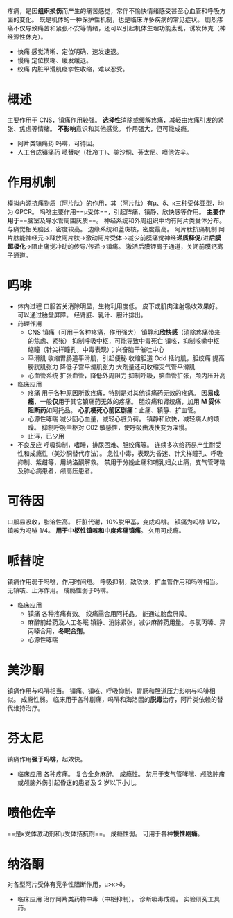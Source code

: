 疼痛，是因**组织损伤**而产生的痛苦感觉，常伴不愉快情绪感受甚至心血管和呼吸方面的变化。
既是机体的一种保护性机制，也是临床许多疾病的常见症状。
剧烈疼痛不仅导致痛苦和紧张不安等情绪，还可以引起机体生理功能紊乱，诱发休克（神经源性休克）。
- 快痛
  感觉清晰、定位明确、速发速退。
- 慢痛
  定位模糊、缓发缓退。
- 绞痛
  内脏平滑肌痉挛性收缩，难以忍受。
# 概述
主要作用于 CNS，镇痛作用较强。
**选择性**消除或缓解疼痛，减轻由疼痛引发的紧张、焦虑等情绪。
**不影响**意识和其他感觉。
作用强大，但可能成瘾。
- 阿片类镇痛药
  吗啡，可待因。
- 人工合成镇痛药
  哌替啶（杜冷丁）、美沙酮、芬太尼、喷他佐辛。
# 作用机制
模拟内源抗痛物质（阿片肽）的作用，其（阿片肽）有μ、δ、κ三种受体亚型，均为 GPCR。
吗啡主要作用==μ受体==，引起阵痛、镇静、欣快感等作用。
**主要作用于**==脑室及导水管周围灰质==。
神经系统和外周组织中均有阿片类受体分布。
	与痛觉相关脑区，密度较高。
	边缘系统和蓝斑核，密度最高。
阿片肽抗痛机制
	阿片肽能神经元->释放阿片肽->激动阿片受体->减少前膜痛觉神经**递质释促**/进**后膜超极化**->阻止痛觉冲动的传导/传递->镇痛。
	激活后膜钾离子通道，关闭前膜钙离子通道。
# 吗啡
- 体内过程
  口服首关消除明显，生物利用度低。
  皮下或肌肉注射吸收效果好。
  可以通过胎盘屏障。
  经肾脏、乳汁、胆汁排出。
- 药理作用
	- CNS
	  镇痛（可用于各种疼痛，作用强大）
	  镇静和**欣快感**（消除疼痛带来的焦虑、紧张）
	  抑制呼吸中枢，可能导致中毒死亡
	  镇咳，抑制咳嗽中枢
	  缩瞳（针尖样瞳孔，中毒表现）；兴奋脑干催吐中心
	- 平滑肌
	  收缩胃肠道平滑肌，引起便秘
	  收缩胆道 Odd 括约肌，胆绞痛
	  提高膀胱肌张力
	  降低子宫平滑肌张力
	  大剂量还可收缩支气管平滑肌
	- 心血管系统
	  扩张血管，降低外周阻力
	  抑制呼吸，脑血管扩张，颅内压升高
- 临床应用
	- 疼痛
	  用于各种原因所致疼痛，特别是对其他镇痛药无效的疼痛。
	  因**易成瘾**，一般**仅**用于其它镇痛药无效的疼痛。
	  胆绞痛和肾绞痛，加用 **M 受体阻断药**如阿托品。
	  **心肌梗死心前区剧痛**：止痛、镇静、扩血管。
	- 心源性哮喘
	  减少回心血量，减轻心脏负荷。
	  镇静和欣快，减轻病人的烦躁。
	  抑制呼吸中枢对 C02 敏感性，使呼吸由浅快变为深慢。
	- 止泻，已少用
- 不良反应
  呼吸抑制，嗜睡，排尿困难、胆绞痛等。
  连续多次给药易产生耐受性和成瘾性（美沙酮替代疗法）。
  急性中毒，表现为昏迷、针尖样瞳孔、呼吸抑制、紫绀等，用纳洛酮解救。
  禁用于分娩止痛和哺乳妇女止痛，支气管哮喘及肺心病患者，颅高压患者。
# 可待因
口服易吸收，脂溶性高。
肝脏代谢，10%脱甲基，变成吗啡。
镇痛为吗啡 1/12，镇咳为吗啡 1/4。
**用于中枢性镇咳和中度疼痛镇痛**。
久用可成瘾。
# 哌替啶
镇痛作用弱于吗啡，作用时间短。
呼吸抑制，致欣快，扩血管作用和吗啡相当。
无镇咳、止泻作用。
成瘾性弱于吗啡。
- 临床应用
	- 镇痛
	  各种疼痛有效。
	  绞痛需合用阿托品。
	  能通过胎盘屏障。
	- 麻醉前给药及人工冬眠
	  镇静、消除紧张，减少麻醉药用量。
	  与氯丙嗪、异丙嗪合用，**冬眠合剂**。
	- 心源性哮喘
# 美沙酮
镇痛作用与吗啡相当。
镇痛、镇咳、呼吸抑制、胃肠和胆道压力影响与吗啡相似。
成瘾性弱。
临床用于各种剧痛，吗啡和海洛因的**脱毒**治疗，阿片类依赖的替代维持治疗。
# 芬太尼
镇痛作用**强于吗啡**，起效快。
- 临床应用
  各种疼痛。
  复合全身麻醉。
成瘾性。
禁用于支气管哮喘、颅脑肿瘤或颅脑外伤引起昏迷的患者及 2 岁以下小儿。
# 喷他佐辛
==是κ受体激动剂和μ受体拮抗剂==。
成瘾性弱。
可用于各种**慢性剧痛**。
# 纳洛酮
对各型阿片受体有竞争性阻断作用，μ>κ>δ。
- 临床应用
  治疗阿片类药物中毒（中枢抑制）。
  诊断吸毒成瘾。
  实验研究工具药。
